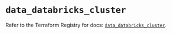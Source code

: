 # `data_databricks_cluster`

Refer to the Terraform Registry for docs: [`data_databricks_cluster`](https://registry.terraform.io/providers/databricks/databricks/1.34.0/docs/data-sources/cluster).
